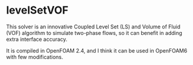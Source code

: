 # levelSetVOF

This solver is an innovative Coupled Level Set (LS) and Volume of Fluid (VOF) algorithm to simulate two-phase flows, so it can benefit in adding extra interface accuracy.

It is compiled in OpenFOAM 2.4, and I think it can be used in OpenFOAM6 with few modifications. 
